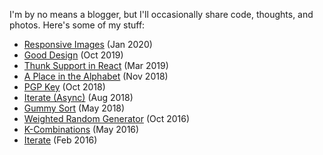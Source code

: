 I'm by no means a blogger, but I'll occasionally share code, thoughts, and photos. Here's some of my stuff:

- [Responsive Images](/responsive-images) (Jan 2020)
- [Good Design](/good-design) (Oct 2019)
- [Thunk Support in React](/thunk-support-in-react) (Mar 2019)
- [A Place in the Alphabet](/a-place-in-the-alphabet) (Nov 2018)
- [PGP Key](/pgp-key) (Oct 2018)
- [Iterate (Async)](/iterate-async) (Aug 2018)
- [Gummy Sort](/gummy-sort) (May 2018)
- [Weighted Random Generator](/weighted-random) (Oct 2016)
- [K-Combinations](/k-combinations) (May 2016)
- [Iterate](/iterate) (Feb 2016)
